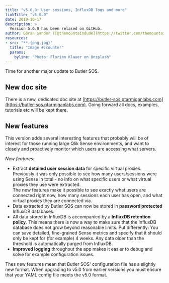 ```yaml
---
title: "v5.0.0: User sessions, InfluxDB logs and more"
linkTitle: "v5.0.0"
date: 2019-10-17
description: >
  Version 5.0.0 has been relased on GitHub.
author: Göran Sander ([@themountaindude](https://twitter.com/themountaindude))
resources:
- src: "**.{png,jpg}"
  title: "Image #:counter"
  params:
    byline: "Photo: Florian Klauer on Unsplash"
---
```





Time for another major update to Butler SOS.

## New doc site
There is a new, dedicated doc site at [https://butler-sos.ptarmiganlabs.com](https://butler-sos.ptarmiganlabs.com).
Going forward all docs, examples, tutorials etc will be kept there.

## New features
This version adds several interesting features that probably will be of interest for those running large Qlik Sense environments, and want to closely and proactively monitor which users are accessing what servers.

*New features:*

* Extract **detailed user session data** for specific virtual proxies. Previously it was only possible to see how many users/sessions were using Sense in total - no info on what specific users or what virtual proxies they use were extracted.  
  The new features make it possible to see exactly what users are connected right now, how many sessions each user has open, and what virtual proxies they are connected via.
* Data extracted by Butler SOS can now be stored in **password protected** InfluxDB databases.
* All data stored in InfluxDB is accompanied by a **InfluxDB retention policy**. This means there is now a way to make sure that the InfluxDB database does not grow beyond reasonable limits. Put differently: You can save detailed, fine-grained Sense metrics and specify that it should only be kept for (for example) 4 weeks. Any data older than the threshold is automatically purged from InfluxDB. 
* **Improved logging** throughout the app makes it easier to debug and solve for example configuration issues.

Thes new features mean that Butler SOS' configuration file has a slightly new format. When upgrading to v5.0 from earlier versions you must ensure that your YAML config file meets the v5.0 format.
